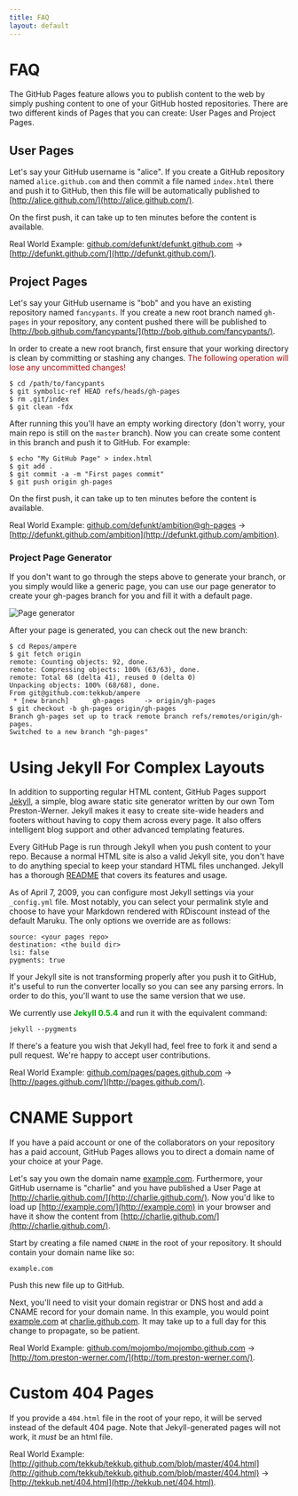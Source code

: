 ```yaml
---
title: FAQ
layout: default
---
```


FAQ
=====================

The GitHub Pages feature allows you to publish content to the web by simply pushing content to one of your GitHub hosted repositories. There are two different kinds of Pages that you can create: User Pages and Project Pages.

User Pages
----------

Let's say your GitHub username is "alice". If you create a GitHub repository named `alice.github.com` and then commit a file named `index.html` there and push it to GitHub, then this file will be automatically published to [http://alice.github.com/](http://alice.github.com/).

On the first push, it can take up to ten minutes before the content is available.

Real World Example: [github.com/defunkt/defunkt.github.com](http://github.com/defunkt/defunkt.github.com/) &rarr; [http://defunkt.github.com/](http://defunkt.github.com/).

Project Pages
-------------

Let's say your GitHub username is "bob" and you have an existing repository named `fancypants`. If you create a new root branch named `gh-pages` in your repository, any content pushed there will be published to [http://bob.github.com/fancypants/](http://bob.github.com/fancypants/).

In order to create a new root branch, first ensure that your working directory is clean by committing or stashing any changes. <span style="color: #a00;">The following operation will lose any uncommitted changes!</span>

    $ cd /path/to/fancypants
    $ git symbolic-ref HEAD refs/heads/gh-pages
    $ rm .git/index
    $ git clean -fdx

After running this you'll have an empty working directory (don't worry, your main repo is still on the `master` branch). Now you can create some content in this branch and push it to GitHub. For example:

    $ echo "My GitHub Page" > index.html
    $ git add .
    $ git commit -a -m "First pages commit"
    $ git push origin gh-pages

On the first push, it can take up to ten minutes before the content is available.

Real World Example: [github.com/defunkt/ambition@gh-pages](http://github.com/defunkt/ambition/tree/gh-pages) &rarr; [http://defunkt.github.com/ambition](http://defunkt.github.com/ambition).

### Project Page Generator

If you don't want to go through the steps above to generate your branch, or you simply would like a generic page, you can use our page generator to create your gh-pages branch for you and fill it with a default page.

![Page generator](page_generator.jpg)

After your page is generated, you can check out the new branch:

    $ cd Repos/ampere
    $ git fetch origin
    remote: Counting objects: 92, done.
    remote: Compressing objects: 100% (63/63), done.
    remote: Total 68 (delta 41), reused 0 (delta 0)
    Unpacking objects: 100% (68/68), done.
    From git@github.com:tekkub/ampere
     * [new branch]      gh-pages     -> origin/gh-pages
    $ git checkout -b gh-pages origin/gh-pages
    Branch gh-pages set up to track remote branch refs/remotes/origin/gh-pages.
    Switched to a new branch "gh-pages"

Using Jekyll For Complex Layouts
================================

In addition to supporting regular HTML content, GitHub Pages support [Jekyll](http://github.com/mojombo/jekyll/), a simple, blog aware static site generator written by our own Tom Preston-Werner. Jekyll makes it easy to create site-wide headers and footers without having to copy them across every page. It also offers intelligent blog support and other advanced templating features.

Every GitHub Page is run through Jekyll when you push content to your repo. Because a normal HTML site is also a valid Jekyll site, you don't have to do anything special to keep your standard HTML files unchanged. Jekyll has a thorough [README](http://github.com/mojombo/jekyll/blob/master/README.textile) that covers its features and usage.

As of April 7, 2009, you can configure most Jekyll settings via your `_config.yml` file. Most notably, you can select your permalink style and choose to have your Markdown rendered with RDiscount instead of the default Maruku. The only options we override are as follows:

    source: <your pages repo>
    destination: <the build dir>
    lsi: false
    pygments: true

If your Jekyll site is not transforming properly after you push it to GitHub, it's useful to run the converter locally so you can see any parsing errors. In order to do this, you'll want to use the same version that we use.

We currently use <span style="font-weight: bold; color: #0a0;">Jekyll 0.5.4</span> and run it with the equivalent command:

    jekyll --pygments

If there's a feature you wish that Jekyll had, feel free to fork it and send a pull request. We're happy to accept user contributions.

Real World Example: [github.com/pages/pages.github.com](http://github.com/pages/pages.github.com/) &rarr; [http://pages.github.com/](http://pages.github.com/).

CNAME Support
=============

If you have a paid account or one of the collaborators on your repository has a paid account, GitHub Pages allows you to direct a domain name of your choice at your Page.

Let's say you own the domain name [example.com](http://example.com). Furthermore, your GitHub username is "charlie" and you have published a User Page at [http://charlie.github.com/](http://charlie.github.com/). Now you'd like to load up [http://example.com/](http://example.com) in your browser and have it show the content from [http://charlie.github.com/](http://charlie.github.com/).

Start by creating a file named `CNAME` in the root of your repository. It should contain your domain name like so:

    example.com

Push this new file up to GitHub.

Next, you'll need to visit your domain registrar or DNS host and add a CNAME record for your domain name. In this example, you would point [example.com](http://example.com) at [charlie.github.com](http://charlie.github.com/). It may take up to a full day for this change to propagate, so be patient.

Real World Example: [github.com/mojombo/mojombo.github.com](http://github.com/mojombo/mojombo.github.com/) &rarr; [http://tom.preston-werner.com/](http://tom.preston-werner.com/).

Custom 404 Pages
================

If you provide a `404.html` file in the root of your repo, it will be served instead of the default 404 page.  Note that Jekyll-generated pages will not work, it <i>must</i> be an html file.

Real World Example: [http://github.com/tekkub/tekkub.github.com/blob/master/404.html](http://github.com/tekkub/tekkub.github.com/blob/master/404.html) &rarr; [http://tekkub.net/404.html](http://tekkub.net/404.html).
